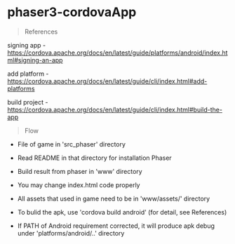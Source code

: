 # phaser3-cordovaApp


> References

signing app - https://cordova.apache.org/docs/en/latest/guide/platforms/android/index.html#signing-an-app

add platform - https://cordova.apache.org/docs/en/latest/guide/cli/index.html#add-platforms

build project - https://cordova.apache.org/docs/en/latest/guide/cli/index.html#build-the-app


> Flow

- File of game in 'src_phaser' directory

- Read README in that directory for installation Phaser

- Build result from phaser in 'www' directory

- You may change index.html code properly

- All assets that used in game need to be in 'www/assets/' directory

- To bulid the apk, use 'cordova build android' (for detail, see References)

- If PATH of Android requirement corrected, it will produce apk debug under 'platforms/android/..' directory
